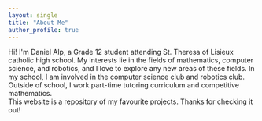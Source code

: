 ```yaml
---
layout: single
title: "About Me"
author_profile: true
---
```

Hi! I'm Daniel Alp, a Grade 12 student attending St. Theresa of Lisieux catholic high school. My interests lie in the fields of mathematics, computer science, and robotics, and I love to explore any new areas of these fields. In my school, I am involved in the computer science club and robotics club. Outside of school, I work part-time tutoring curriculum and competitive mathematics. 
<br>This website is a repository of my favourite projects. Thanks for checking it out!